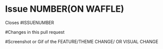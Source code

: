 # Issue NUMBER(ON WAFFLE)
Closes #ISSUENUMBER

#Changes in this pull request

#Screenshot or Gif of the FEATURE/THEME CHANGE/ OR VISUAL CHANGE

